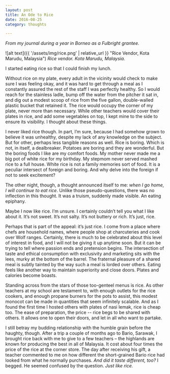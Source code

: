 ```yaml
---
layout: post
title: An Ode to Rice
date: 2016-08-25
category: thoughts

---
```

*From my journal during a year in Borneo as a Fulbright grantee.*

![alt text]({{ '/assets/img/rice.png' | relative_url }} "Rice Vendor, Kota Marudu, Malaysia") *Rice vendor. Kota Marudu, Malaysia.*

I started eating rice so that I could finish my lunch. 

Without rice on my plate, every adult in the vicinity would check to make sure I was feeling okay, and it was hard to get through a meal as I constantly assured the rest of the staff I was perfectly healthy. So I would reach for the stainless ladle, bump off the water from the pitcher it sat in, and dig out a modest scoop of rice from the five gallon, double-walled plastic bucket that retained it. The rice would occupy the corner of my plate, never more than necessary. While other teachers would cover their plates in rice, and add some vegetables on top, I kept mine to the side to ensure its visibility. I thought about these things.

I never liked rice though. In part, I’m sure, because I had somehow grown to believe it was unhealthy, despite my lack of any knowledge on the subject. But for other, perhaps less tangible reasons as well. Rice is boring. Which is not, in itself, a dealbreaker. Potatoes are boring and they are wonderful. But the boring foods I like are my comfort foods. My mother never made me a big pot of white rice for my birthday. My stepmom never served mashed rice to a full house. White rice is not a family memories sort of food. It is a peculiar intersect of foreign and boring. And why delve into the foreign if not to seek excitement?

The other night, though, a thought announced itself to me: *when I go home, I will continue to eat rice*. Unlike those pseudo-questions, there was no inflection in this thought. It was a truism, suddenly made visible. An eating epiphany.

Maybe I now like rice. I’m unsure. I certainly couldn’t tell you what I like about it. It’s not sweet. It’s not salty. It’s not buttery or rich. It’s just, rice.

Perhaps that is part of the appeal: it’s just rice. I come from a place where chefs are household names, where people shop at charcuteries and cook over Wolf ranges. Certainly, there is much to be celebrated about this level of interest in food, and I will not be giving it up anytime soon. But it can be trying to tell where passion ends and pretension begins. The intersection of taste and ethical consumption with exclusivity and marketing sits with the lees, murky at the bottom of the barrel. The fraternal pleasure of a shared meal is subtly tainted by the way such a meal is lorded over others. Eating feels like another way to maintain superiority and close doors. Plates and calories become boasts.

Standing across from the stars of those too-genteel menus is rice. As other teachers at my school are testament to, with enough outlets for the rice cookers, and enough propane burners for the pots to assist, this modest monocot can be made in quantities that seem infinitely scalable. And as I found the first time I hosted others with plates of nasi lemak, rice is cheap too. The ease of preparation, the price -- rice begs to be shared with others. It allows one to open their doors, and let in all who want to partake.

I still betray my budding relationship with the humble grain before the haughty, though. After a trip a couple of months ago to Bario, Sarawak, I brought rice back with me to give to a few teachers – the highlands are known for producing the best in all of Malaysia. It cost about four times the price of the rice at the corner store. The day after receiving his gift, a teacher commented to me on how different the short-grained Bario rice had looked from what he normally purchases. *And did it taste different, too?* I begged. He seemed confused by the question. *Just like rice.*